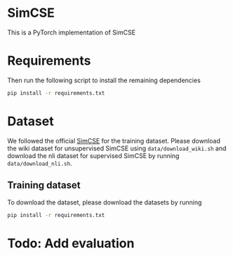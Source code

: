 # SimCSE
This is a PyTorch implementation of SimCSE

# Requirements
Then run the following script to install the remaining dependencies

```bash
pip install -r requirements.txt
```

# Dataset
We followed the official [SimCSE]() for the training dataset. Please download the wiki dataset for unsupervised SimCSE using `data/download_wiki.sh` and download the nli dataset for supervised SimCSE by running `data/download_nli.sh`.
## Training dataset
To download the dataset,  please download the datasets by running

```bash
pip install -r requirements.txt
```

# Todo: Add evaluation


